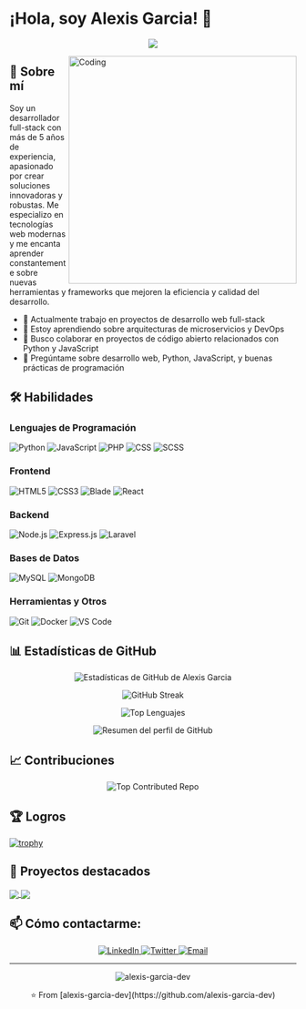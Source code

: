 # ¡Hola, soy Alexis Garcia! 👋

<p align="center">
  <img src="https://readme-typing-svg.herokuapp.com/?lines=Full-stack+Developer;5%2B+years+of+coding+experience;Always+learning+new+things&font=Fira%20Code&center=true&width=440&height=45&color=f75c7e&vCenter=true&size=22">
</p>

<img align="right" alt="Coding" width="400" src="https://media.giphy.com/media/qgQUggAC3Pfv687qPC/giphy.gif">

## 🚀 Sobre mí
Soy un desarrollador full-stack con más de 5 años de experiencia, apasionado por crear soluciones innovadoras y robustas. Me especializo en tecnologías web modernas y me encanta aprender constantemente sobre nuevas herramientas y frameworks que mejoren la eficiencia y calidad del desarrollo.

- 🔭 Actualmente trabajo en proyectos de desarrollo web full-stack
- 🌱 Estoy aprendiendo sobre arquitecturas de microservicios y DevOps
- 👯 Busco colaborar en proyectos de código abierto relacionados con Python y JavaScript
- 💬 Pregúntame sobre desarrollo web, Python, JavaScript, y buenas prácticas de programación

## 🛠 Habilidades

### Lenguajes de Programación
![Python](https://img.shields.io/badge/-Python-3776AB?style=for-the-badge&logo=python&logoColor=white)
![JavaScript](https://img.shields.io/badge/-JavaScript-F7DF1E?style=for-the-badge&logo=javascript&logoColor=black)
![PHP](https://img.shields.io/badge/-PHP-777BB4?style=for-the-badge&logo=php&logoColor=white)
![CSS](https://img.shields.io/badge/-CSS-1572B6?style=for-the-badge&logo=css3&logoColor=white)
![SCSS](https://img.shields.io/badge/-SCSS-CC6699?style=for-the-badge&logo=sass&logoColor=white)

### Frontend
![HTML5](https://img.shields.io/badge/-HTML5-E34F26?style=for-the-badge&logo=html5&logoColor=white)
![CSS3](https://img.shields.io/badge/-CSS3-1572B6?style=for-the-badge&logo=css3&logoColor=white)
![Blade](https://img.shields.io/badge/-Blade-FF2D20?style=for-the-badge&logo=laravel&logoColor=white)
![React](https://img.shields.io/badge/-React-61DAFB?style=for-the-badge&logo=react&logoColor=black)

### Backend
![Node.js](https://img.shields.io/badge/-Node.js-339933?style=for-the-badge&logo=node.js&logoColor=white)
![Express.js](https://img.shields.io/badge/-Express.js-000000?style=for-the-badge&logo=express&logoColor=white)
![Laravel](https://img.shields.io/badge/-Laravel-FF2D20?style=for-the-badge&logo=laravel&logoColor=white)

### Bases de Datos
![MySQL](https://img.shields.io/badge/-MySQL-4479A1?style=for-the-badge&logo=mysql&logoColor=white)
![MongoDB](https://img.shields.io/badge/-MongoDB-47A248?style=for-the-badge&logo=mongodb&logoColor=white)

### Herramientas y Otros
![Git](https://img.shields.io/badge/-Git-F05032?style=for-the-badge&logo=git&logoColor=white)
![Docker](https://img.shields.io/badge/-Docker-2496ED?style=for-the-badge&logo=docker&logoColor=white)
![VS Code](https://img.shields.io/badge/-VS%20Code-007ACC?style=for-the-badge&logo=visual-studio-code&logoColor=white)

## 📊 Estadísticas de GitHub

<p align="center">
  <img src="https://github-readme-stats.vercel.app/api?username=alexis-garcia-dev&show_icons=true&theme=radical" alt="Estadísticas de GitHub de Alexis Garcia" />
</p>

<p align="center">
  <img src="https://github-readme-streak-stats.herokuapp.com/?user=alexis-garcia-dev&theme=radical" alt="GitHub Streak" />
</p>

<p align="center">
  <img src="https://github-readme-stats.vercel.app/api/top-langs/?username=alexis-garcia-dev&layout=compact&theme=radical" alt="Top Lenguajes" />
</p>

<p align="center">
  <img src="https://github-profile-summary-cards.vercel.app/api/cards/profile-details?username=alexis-garcia-dev&theme=radical" alt="Resumen del perfil de GitHub" />
</p>

## 📈 Contribuciones

<p align="center">
  <img src="https://github-contributor-stats.vercel.app/api?username=alexis-garcia-dev&limit=5&theme=radical&combine_all_yearly_contributions=true" alt="Top Contributed Repo" />
</p>

## 🏆 Logros

[![trophy](https://github-profile-trophy.vercel.app/?username=alexis-garcia-dev&theme=onedark)](https://github.com/ryo-ma/github-profile-trophy)

## 🌟 Proyectos destacados

<a href="https://github.com/alexis-garcia-dev/inventory-management">
  <img align="center" src="https://github-readme-stats.vercel.app/api/pin/?username=alexis-garcia-dev&repo=inventory-management&theme=radical" />
</a>
<a href="https://github.com/alexis-garcia-dev/ecommerce-api">
  <img align="center" src="https://github-readme-stats.vercel.app/api/pin/?username=alexis-garcia-dev&repo=ecommerce-api&theme=radical" />
</a>

## 📫 Cómo contactarme:

<p align="center">
  <a href="https://www.linkedin.com/in/alexis-garcia-444639150/">
    <img src="https://img.shields.io/badge/-LinkedIn-0077B5?style=for-the-badge&logo=linkedin&logoColor=white" alt="LinkedIn" />
  </a>
  <a href="https://twitter.com/alexisgarcia_dev">
    <img src="https://img.shields.io/badge/-Twitter-1DA1F2?style=for-the-badge&logo=twitter&logoColor=white" alt="Twitter" />
  </a>
  <a href="mailto:alexis.garcia@example.com">
    <img src="https://img.shields.io/badge/-Email-D14836?style=for-the-badge&logo=gmail&logoColor=white" alt="Email" />
  </a>
</p>

---

<p align="center">
  <img src="https://komarev.com/ghpvc/?username=alexis-garcia-dev&label=Profile%20views&color=0e75b6&style=flat" alt="alexis-garcia-dev" />
</p>

<p align="center">
  ⭐️ From [alexis-garcia-dev](https://github.com/alexis-garcia-dev)
</p>
